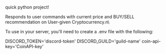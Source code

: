 
quick python project!

Responds to user commands with current price and BUY/SELL recommendation on User-given Cryptocurrency.n\

To use in your server, you'll need to create a .env file with the following:

DISCORD_TOKEN='discord-token'
DISCORD_GUILD='guild-name'
coin-api-key='CoinAPI-key'
